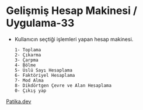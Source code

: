 # Gelişmiş Hesap Makinesi / Uygulama-33

* Kullanıcın seçtiği işlemleri yapan hesap makinesi.

      1- Toplama
      2- Çıkarma
      3- Çarpma
      4- Bölme
      5- Üslü Sayı Hesaplama
      6- Faktöriyel Hesaplama
      7- Mod Alma
      8- Dikdörtgen Çevre ve Alan Hesaplama
      0- Çıkış yap



[Patika.dev](https://www.patika.dev)
